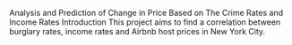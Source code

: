 Analysis and Prediction of Change in Price Based on The Crime Rates and Income Rates
Introduction
This project aims to find a correlation between burglary rates, income rates and Airbnb host prices in New York City.
